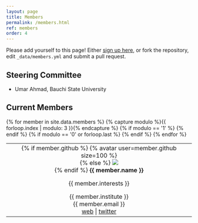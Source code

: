 ```yaml
---
layout: page
title: Members
permalink: /members.html
ref: members
order: 4
---
```


Please add yourself to this page! Either [sign up here](../member_registration.html), or fork the repository, edit `_data/members.yml` and submit a pull request.

## Steering Committee

- Umar Ahmad, Bauchi State University

## Current Members

<table>
{% for member in site.data.members %}
    {% capture modulo %}{{ forloop.index | modulo: 3 }}{% endcapture %}
    {% if modulo == '1' %}
      <tr>
    {% endif %}
    <td align="center">
      {% if member.github %}
        {% avatar user=member.github size=100 %}<br>
      {% else %}
        <img src="/assets/no-github.png"><br>
      {% endif %}
      <strong>{{ member.name }}</strong>
      <p class="post-meta">{{ member.interests }}</p>
      {{ member.institute }}<br>
      {{ member.email }}<br>
      <a href="{{member.website}}">web</a> | <a href="https://twitter.com/{{member.twitter}}">twitter</a>
    </td>
    {% if modulo == '0' or forloop.last %}
      </tr>
      {% endif %}
{% endfor %}
</table>

<!---
To Add yourself to the members table:
in the data directory you need to add yourself to the members.yml file:

- github: babasaraky
  name: Umar Ahmad
  institute: Molecular Genetics Informatics, Bauchi State University
  email: babasaraki@yahoo.co.uk
-->
